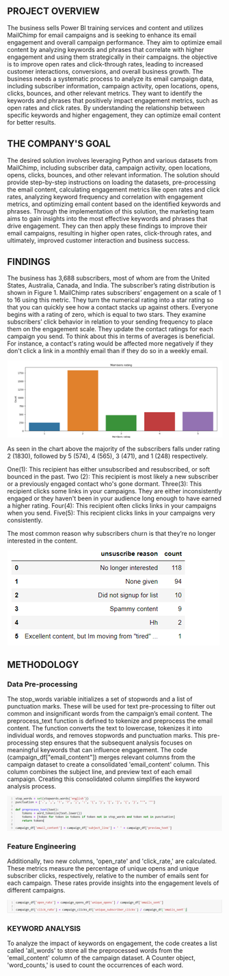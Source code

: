 ## PROJECT OVERVIEW
The business sells Power BI training services and content and utilizes MailChimp for email campaigns and is seeking to enhance its email engagement and overall campaign performance. They aim to optimize email content by analyzing keywords and phrases that correlate with higher engagement and using them strategically in their campaigns. the objective is to improve open rates and click-through rates, leading to increased customer interactions, conversions, and overall business growth. 
The business needs a systematic process to analyze its email campaign data, including subscriber information, campaign activity, open locations, opens, clicks, bounces, and other relevant metrics. They want to identify the keywords and phrases that positively impact engagement metrics, such as open rates and click rates. By understanding the relationship between specific keywords and higher engagement, they can optimize email content for better results.

## THE COMPANY'S GOAL
The desired solution involves leveraging Python and various datasets from MailChimp, including subscriber data, campaign activity, open locations, opens, clicks, bounces, and other relevant information. The solution should provide step-by-step instructions on loading the datasets, pre-processing the email content, calculating engagement metrics like open rates and click rates, analyzing keyword frequency and correlation with engagement metrics, and optimizing email content based on the identified keywords and phrases.
Through the implementation of this solution, the marketing team aims to gain insights into the most effective keywords and phrases that drive engagement. They can then apply these findings to improve their email campaigns, resulting in higher open rates, click-through rates, and ultimately, improved customer interaction and business success.

## FINDINGS
The business has 3,688 subscribers, most of whom are from the United States, Australia, Canada, and India. The subscriber’s rating distribution is shown in Figure 1. MailChimp rates subscribers’ engagement on a scale of 1 to 16 using this metric. They turn the numerical rating into a star rating so that you can quickly see how a contact stacks up against others. Everyone begins with a rating of zero, which is equal to two stars.
They examine subscribers’ click behavior in relation to your sending frequency to place them on the engagement scale. They update the contact ratings for each campaign you send. To think about this in terms of averages is beneficial. For instance, a contact's rating would be affected more negatively if they don't click a link in a monthly email than if they do so in a weekly email.

![](https://github.com/Adeyemi0/Email-Campaign-Optimization/blob/main/Images/rating.png)

As seen in the chart above the majority of the subscribers falls under rating 2 (1830), followed by 5 (574), 4 (565), 3 (471), and 1 (248) respectively.

One(1): This recipient has either unsubscribed and resubscribed, or soft bounced in the past.
Two (2): This recipient is most likely a new subscriber or a previously engaged contact who's gone dormant.
Three(3): This recipient clicks some links in your campaigns. They are either inconsistently engaged or they haven't been in your audience long enough to have earned a higher rating.
Four(4): This recipient often clicks links in your campaigns when you send.
Five(5): This recipient clicks links in your campaigns very consistently.

The most common reason why subscribers churn is that they’re no longer interested in the content.

![](https://github.com/Adeyemi0/Email-Campaign-Optimization/blob/main/Images/churn%20reason.png)

## METHODOLOGY
### Data Pre-processing
The stop_words variable initializes a set of stopwords and a list of punctuation marks. These will be used for text pre-processing to filter out common and insignificant words from the campaign’s email content. The preprocess_text function is defined to tokenize and preprocess the email content. The function converts the text to lowercase, tokenizes it into individual words, and removes stopwords and punctuation marks. This pre-processing step ensures that the subsequent analysis focuses on meaningful keywords that can influence engagement. The code (campaign_df["email_content"]) merges relevant columns from the campaign dataset to create a consolidated 'email_content' column. This column combines the subject line, and preview text of each email campaign. Creating this consolidated column simplifies the keyword analysis process.

![](https://github.com/Adeyemi0/Email-Campaign-Optimization/blob/main/Images/stopwords.png)

### Feature Engineering
Additionally, two new columns, 'open_rate' and 'click_rate,' are calculated. These metrics measure the percentage of unique opens and unique subscriber clicks, respectively, relative to the number of emails sent for each campaign. These rates provide insights into the engagement levels of different campaigns.

![](https://github.com/Adeyemi0/Email-Campaign-Optimization/blob/main/Images/kpi1.png)

### KEYWORD ANALYSIS
To analyze the impact of keywords on engagement, the code creates a list called 'all_words' to store all the preprocessed words from the 'email_content' column of the campaign dataset. A Counter object, 'word_counts,' is used to count the occurrences of each word.
![]()
